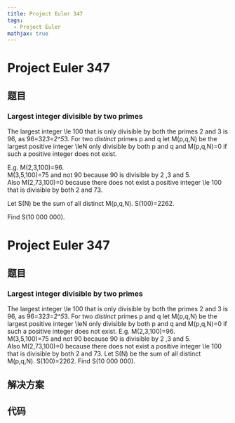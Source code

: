 ```yaml
---
title: Project Euler 347
tags:
  - Project Euler
mathjax: true
---
```

<escape><!-- more --></escape>
    
# Project Euler 347
## 题目
### Largest integer divisible by two primes


The largest integer \le 100 that is only divisible by both the primes 2 and 3 is 96, as 96=32*3=2^5*3.
For two <i>distinct</i> primes p and q let M(p,q,N) be the largest positive integer \leN only divisible
by both p and q and M(p,q,N)=0 if such a positive integer does not exist.


E.g. M(2,3,100)=96.<br /> 
M(3,5,100)=75 and not 90 because 90 is divisible by 2 ,3 and 5.<br />
Also M(2,73,100)=0 because there does not exist a positive integer \le 100 that is divisible by both 2 and 73.


Let S(N) be the sum of all distinct M(p,q,N).
S(100)=2262.


Find S(10 000 000).








# Project Euler 347
## 题目
### Largest integer divisible by two primes

The largest integer \le 100 that is only divisible by both the primes 2 and 3 is 96, as 96=32*3=2^5*3. For two <i>distinct</i> primes p and q let M(p,q,N) be the largest positive integer \leN only divisible by both p and q and M(p,q,N)=0 if such a positive integer does not exist.
E.g. M(2,3,100)=96.<br>M(3,5,100)=75 and not 90 because 90 is divisible by 2 ,3 and 5.<br>Also M(2,73,100)=0 because there does not exist a positive integer \le 100 that is divisible by both 2 and 73.
Let S(N) be the sum of all distinct M(p,q,N). S(100)=2262.
Find S(10 000 000).


## 解决方案


## 代码


